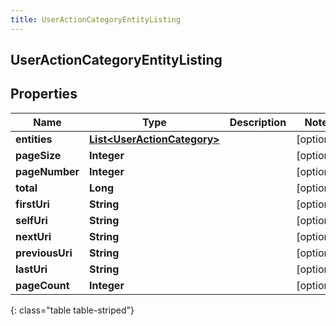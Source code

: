 ```yaml
---
title: UserActionCategoryEntityListing
---
```


## UserActionCategoryEntityListing

## Properties

| Name            | Type                                                                             | Description | Notes      |
| --------------- | -------------------------------------------------------------------------------- | ----------- | ---------- |
| **entities**    | <!----><!---->[**List&lt;UserActionCategory&gt;**](UserActionCategory.md)<!----> |             | [optional] |
| **pageSize**    | <!----><!---->**Integer**<!---->                                                 |             | [optional] |
| **pageNumber**  | <!----><!---->**Integer**<!---->                                                 |             | [optional] |
| **total**       | <!----><!---->**Long**<!---->                                                    |             | [optional] |
| **firstUri**    | <!----><!---->**String**<!---->                                                  |             | [optional] |
| **selfUri**     | <!----><!---->**String**<!---->                                                  |             | [optional] |
| **nextUri**     | <!----><!---->**String**<!---->                                                  |             | [optional] |
| **previousUri** | <!----><!---->**String**<!---->                                                  |             | [optional] |
| **lastUri**     | <!----><!---->**String**<!---->                                                  |             | [optional] |
| **pageCount**   | <!----><!---->**Integer**<!---->                                                 |             | [optional] |

{: class="table table-striped"}
